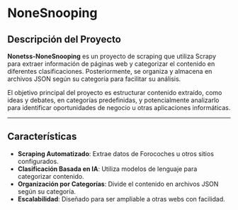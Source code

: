# **NoneSnooping**

## Descripción del Proyecto

**Nonetss-NoneSnooping** es un proyecto de scraping que utiliza Scrapy para extraer información de páginas web y categorizar el contenido en diferentes clasificaciones. Posteriormente, se organiza y almacena en archivos JSON según su categoría para facilitar su análisis.

El objetivo principal del proyecto es estructurar contenido extraído, como ideas y debates, en categorías predefinidas, y potencialmente analizarlo para identificar oportunidades de negocio u otras aplicaciones informáticas.

---

## Características

- **Scraping Automatizado**: Extrae datos de Forocoches u otros sitios configurados.
- **Clasificación Basada en IA**: Utiliza modelos de lenguaje para categorizar contenido.
- **Organización por Categorías**: Divide el contenido en archivos JSON según su categoría.
- **Escalabilidad**: Diseñado para ser ampliable a otras webs con facilidad.
